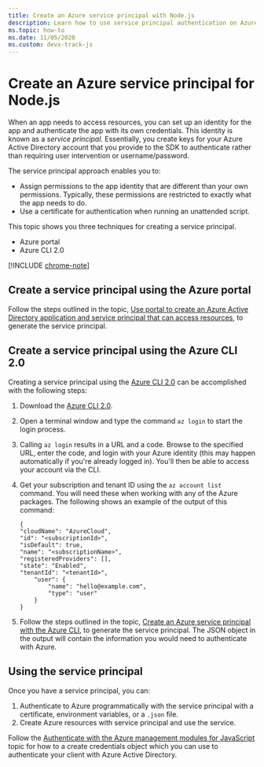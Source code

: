 ```yaml
---
title: Create an Azure service principal with Node.js
description: Learn how to use service principal authentication on Azure with Node.js and JavaScript
ms.topic: how-to
ms.date: 11/05/2020
ms.custom: devx-track-js
---
```


# Create an Azure service principal for Node.js

When an app needs to access resources, you can set up an identity for the app and authenticate the app with its own credentials. This identity is known as a *service principal*. Essentially, you create keys for your Azure Active Directory account that you provide to the SDK to authenticate rather than requiring user intervention or username/password.

The service principal approach enables you to:
- Assign permissions to the app identity that are different than your own permissions. Typically, these permissions are restricted to exactly what the app needs to do.
- Use a certificate for authentication when running an unattended script.

This topic shows you three techniques for creating a service principal.

- Azure portal
- Azure CLI 2.0

[!INCLUDE [chrome-note](../includes/chrome-note.md)]

## Create a service principal using the Azure portal

Follow the steps outlined in the topic,
[Use portal to create an Azure Active Directory application and service principal that can access resources](/azure/active-directory/develop/howto-create-service-principal-portal), to generate the service principal.

## Create a service principal using the Azure CLI 2.0

Creating a service principal using the [Azure CLI 2.0](/cli/azure/install-az-cli2) can be accomplished with the following steps:

1. Download the [Azure CLI 2.0](/cli/azure/install-az-cli2).

2. Open a terminal window and type the command `az login` to start the login process.

3. Calling `az login` results in a URL and a code. Browse to the specified URL, enter the code, and login with your Azure identity (this may happen automatically if you're already logged in). 
You'll then be able to access your account via the CLI.

4. Get your subscription and tenant ID using the `az account list` command. You will need these when working with any of the Azure packages. The following shows an example of the output of this command:

	```shell
	{
	"cloudName": "AzureCloud",
	"id": "<subscriptionId>",
	"isDefault": true,
	"name": "<subscriptionName>",
	"registeredProviders": [],
	"state": "Enabled",
	"tenantId": "<tenantId>",
		"user": {
			"name": "hello@example.com",
			"type": "user"
		}
	}
    ```

5. Follow the steps outlined in the topic,
[Create an Azure service principal with the Azure CLI](/cli/azure/create-an-azure-service-principal-azure-cli), to generate the service principal. The JSON object in the output will contain the information you would need to authenticate with Azure.


## Using the service principal

Once you have a service principal, you can:

1. Authenticate to Azure programmatically with the service principal with a certificate, environment variables, or a `.json` file. 
1. Create Azure resources with service principal and use the service.

Follow the [Authenticate with the Azure management modules for JavaScript](./node-sdk-azure-authenticate.md) topic for how to a create credentials object which you can use to authenticate your client with Azure Active Directory.

